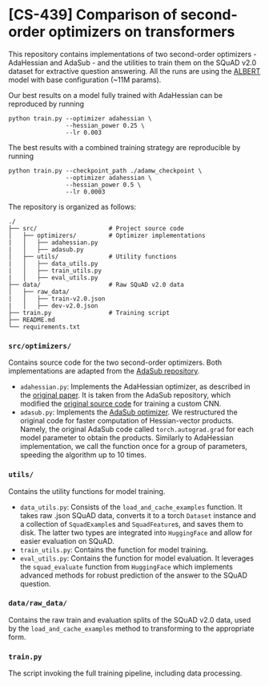 # [CS-439] Comparison of second-order optimizers on transformers

This repository contains implementations of two second-order optimizers - AdaHessian and AdaSub - and the utilities to train them on the SQuAD v2.0 dataset for extractive question answering. All the runs are using the [ALBERT](https://arxiv.org/abs/1909.11942) model with base configuration (~11M params).

Our best results on a model fully trained with AdaHessian can be reproduced by running
```
python train.py --optimizer adahessian \
                --hessian_power 0.25 \
                --lr 0.003
```

The best results with a combined training strategy are reproducible by running
```
python train.py --checkpoint_path ./adamw_checkpoint \
                --optimizer adahessian \
                --hessian_power 0.5 \
                --lr 0.0003
```

The repository is organized as follows:

```
./
├── src/                    # Project source code
│   ├── optimizers/         # Optimizer implementations
|   │   ├── adahessian.py   
|   │   ├── adasub.py       
│   ├── utils/              # Utility functions
|   │   ├── data_utils.py   
|   │   ├── train_utils.py  
|   │   ├── eval_utils.py
├── data/                   # Raw SQuAD v2.0 data
│   ├── raw_data/
|   │   ├── train-v2.0.json
|   │   ├── dev-v2.0.json
├── train.py                # Training script
├── README.md
└── requirements.txt
```

### `src/optimizers/`

Contains source code for the two second-order optimizers. Both implementations are adapted from the [AdaSub repository](https://github.com/Jvictormata/adasub).

- `adahessian.py`: Implements the AdaHessian optimizer, as described in the [original paper](https://arxiv.org/abs/2006.00719). It is taken from the AdaSub repository, which modified the [original source code](https://github.com/amirgholami/adahessian) for training a custom CNN. 
- `adasub.py`: Implements the [AdaSub optimizer](https://arxiv.org/abs/2310.20060). We restructured the original code for faster computation of Hessian-vector products. Namely, the original AdaSub code called `torch.autograd.grad` for each model parameter to obtain the products. Similarly to AdaHessian implementation, we call the function once for a group of parameters, speeding the algorithm up to 10 times.


### `utils/`

Contains the utility functions for model training.

- `data_utils.py`: Consists of the `load_and_cache_examples` function. It takes raw .json SQuAD data, converts it to a torch `Dataset` instance and a collection of `SquadExample`s and `SquadFeature`s, and saves them to disk. The latter two types are integrated into `HuggingFace` and allow for easier evaluation on SQuAD.
- `train_utils.py`: Contains the function for model training.
- `eval_utils.py`: Contains the function for model evaluation. It leverages the `squad_evaluate` function from `HuggingFace` which implements advanced methods for robust prediction of the answer to the SQuAD question.

### `data/raw_data/`

Contains the raw train and evaluation splits of the SQuAD v2.0 data, used by the `load_and_cache_examples` method to transforming to the appropriate form. 

### `train.py`

The script invoking the full training pipeline, including data processing.